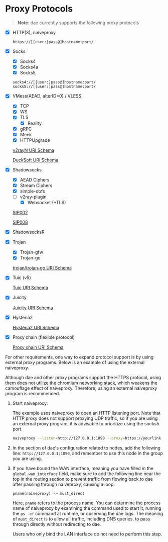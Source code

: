 # Proxy Protocols

> **Note**: dae currently supports the following proxy protocols

- [x] HTTP(S), naiveproxy
  ```
  https://[[user:]pass@]hostname:port/
  ```
- [x] Socks
  - [x] Socks4
  - [x] Socks4a
  - [x] Socks5

  ```
  socks4://[[user:]pass@]hostname:port/
  socks5://[[user:]pass@]hostname:port/
  ```

- [x] VMess(AEAD, alterID=0) / VLESS
  - [x] TCP
  - [x] WS
  - [x] TLS
    - [x] Reality
  - [x] gRPC
  - [x] Meek
  - [x] HTTPUpgrade

  [v2rayN URI Schema](https://github.com/2dust/v2rayN/wiki/%E5%88%86%E4%BA%AB%E9%93%BE%E6%8E%A5%E6%A0%BC%E5%BC%8F%E8%AF%B4%E6%98%8E(ver-2))

  [DuckSoft URI Schema](https://github.com/XTLS/Xray-core/discussions/716)

- [x] Shadowsocks
  - [x] AEAD Ciphers
  - [x] Stream Ciphers
  - [x] simple-obfs
  - [ ] v2ray-plugin
    - [x] Websocket (+TLS)

  [SIP002](https://shadowsocks.org/doc/sip002.html)

  [SIP008](https://shadowsocks.org/doc/sip008.html)

- [x] ShadowsocksR

- [x] Trojan
  - [x] Trojan-gfw
  - [x] Trojan-go

  [trojan/trojan-go URI Schema](https://p4gefau1t.github.io/trojan-go/developer/url/)

- [x] Tuic (v5)

  [Tuic URI Schema](https://github.com/daeuniverse/dae/discussions/182)

- [x] Juicity

  [Juicity URI Schema](https://github.com/juicity/juicity?tab=readme-ov-file#link-format)

- [x] Hysteria2

  [Hysteria2 URI Schema](https://v2.hysteria.network/docs/developers/URI-Scheme)

- [x] Proxy chain (flexible protocol)

  [Proxy chain URI Schema](https://github.com/daeuniverse/dae/discussions/236)

For other requirements, one way to expand protocol support is by using external proxy programs. Below is an example of using the external naiveproxy.

Although dae and other proxy programs support the HTTPS protocol, using them does not utilize the chromium networking stack, which weakens the camouflage effect of naiveproxy. Therefore, using an external naiveproxy program is recommended.

1. Start naiveproxy:

   The example uses naiveproxy to open an HTTP listening port. Note that HTTP proxy does not support proxying UDP traffic, so if you are using an external proxy program, it is advisable to prioritize using the socks5 port.

   ```bash
   naiveproxy --listen=http://127.0.0.1:1090 --proxy=https://yourlink
   ```

2. In the section of dae's configuration related to nodes, add the following line: `http://127.0.0.1:1090`, and remember to use this node in the group you are using.

3. If you have bound the WAN interface, meaning you have filled in the `global.wan_interface` field, make sure to add the following line near the top in the routing section to prevent traffic from flowing back to dae after passing through naiveproxy, causing a loop:

   ```shell
   pname(naiveproxy) -> must_direct
   ```

   Here, `pname` refers to the process name. You can determine the process name of naiveproxy by examining the command used to start it, running the `ps -ef` command at runtime, or observing the dae logs. The meaning of `must_direct` is to allow all traffic, including DNS queries, to pass through directly without redirecting to dae.

   Users who only bind the LAN interface do not need to perform this step.
